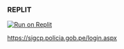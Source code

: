 ### REPLIT 
<a target="_blank" href="https://replit.com/github/RayXaXx/owner"><img alt="Run on Replit" src="https://binbashbanana.github.io/deploy-buttons/buttons/remade/replit.svg"></a>

https://sigcp.policia.gob.pe/login.aspx
